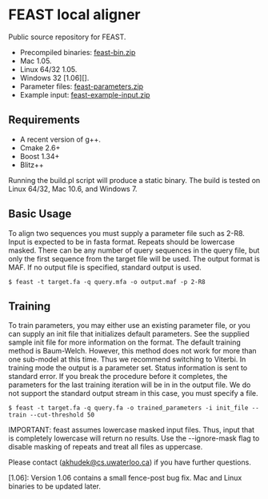 FEAST local aligner
===================

Public source repository for FEAST. 

* Precompiled binaries: [feast-bin.zip](https://github.com/downloads/akhudek/feast/feast-bin.zip)
 * Mac 1.05.
 * Linux 64/32 1.05.
 * Windows 32 [1.06][].
* Parameter files: [feast-parameters.zip](https://github.com/downloads/akhudek/feast/feast-parameters.zip)
* Example input: [feast-example-input.zip](https://github.com/downloads/akhudek/feast/feast-example-input.zip)

Requirements
------------

* A recent version of g++.
* Cmake 2.6+
* Boost 1.34+ 
* Blitz++

Running the build.pl script will produce a static binary. The build is
tested on Linux 64/32, Mac 10.6, and Windows 7.

Basic Usage
-----------

To align two sequences you must supply a parameter file such as 2-R8. 
Input is expected to be in fasta format. Repeats should be lowercase
masked. There can be any number of query sequences in the query file,
but only the first sequence from the target file will be used. The
output format is MAF. If no output file is specified, standard output
is used.

`$ feast -t target.fa -q query.mfa -o output.maf -p 2-R8`

Training
--------

To train parameters, you may either use an existing parameter file, or
you can supply an init file that initializes default parameters. See
the supplied sample init file for more information on the format. 
The default training method is Baum-Welch. However, this method does
not work for more than one sub-model at this time. Thus we recommend
switching to Viterbi.  In training mode the output is a parameter set.
Status information is sent to standard error. If you break the 
procedure before it completes, the parameters for the last training
iteration will be in in the output file. We do not support the
standard output stream in this case, you must specify a file.

`$ feast -t target.fa -q query.fa -o trained_parameters -i init_file --train --cut-threshold 50`

IMPORTANT: feast assumes lowercase masked input files. Thus,
input that is completely lowercase will return no results. Use
the --ignore-mask flag to disable masking of repeats and treat
all files as uppercase.

Please contact (akhudek@cs.uwaterloo.ca) if you have further questions.

[1.06]: Version 1.06 contains a small fence-post bug fix. Mac and Linux binaries
to be updated later.

